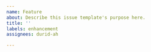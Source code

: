 ```yaml
---
name: Feature
about: Describe this issue template's purpose here.
title: ''
labels: enhancement
assignees: durid-ah

---
```



